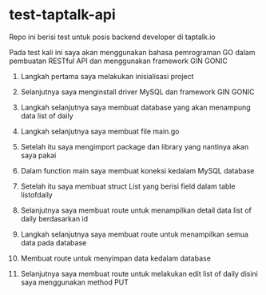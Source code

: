# test-taptalk-api
Repo ini berisi test untuk posis backend developer di taptalk.io

Pada test kali ini saya akan menggunakan bahasa pemrograman GO
dalam pembuatan RESTful API dan menggunakan framework GIN GONIC

1. Langkah pertama saya melakukan inisialisasi project

2. Selanjutnya saya menginstall driver MySQL dan framework GIN GONIC

3. Langkah selanjutnya saya membuat database yang akan menampung data list of daily

4. Langkah selanjutnya saya membuat file main.go

5. Setelah itu saya mengimport package dan library yang nantinya akan saya pakai

6. Dalam function main saya membuat koneksi kedalam MySQL database

7. Setelah itu saya membuat struct List yang berisi field dalam table listofdaily

8. Selanjutnya saya membuat route untuk menampilkan detail data list of daily berdasarkan id

9. Langkah selanjutnya saya membuat route untuk menampilkan semua data pada database 

10. Membuat route untuk menyimpan data kedalam database

11. Selanjutnya saya membuat route untuk melakukan edit list of daily disini saya menggunakan method PUT